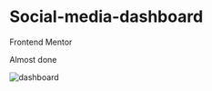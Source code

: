 # Social-media-dashboard
Frontend Mentor

Almost done

![dashboard](https://user-images.githubusercontent.com/120993792/230674068-58897453-6f13-4cb3-8ab8-5f62c4790561.png)


